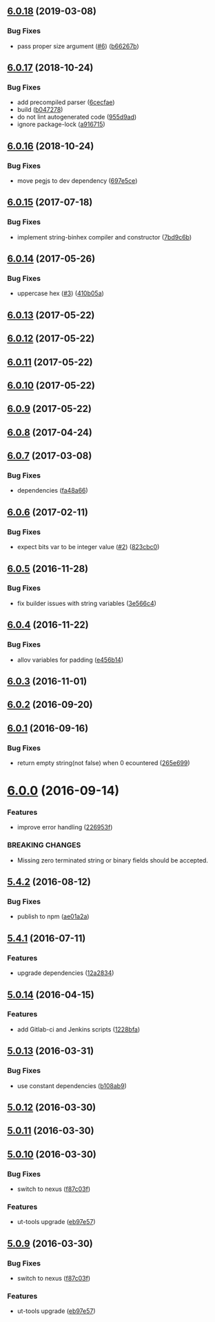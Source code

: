## [6.0.18](https://github.com/softwaregroup-bg/ut-bitsyntax/compare/v6.0.17...v6.0.18) (2019-03-08)


### Bug Fixes

* pass proper size argument ([#6](https://github.com/softwaregroup-bg/ut-bitsyntax/issues/6)) ([b66267b](https://github.com/softwaregroup-bg/ut-bitsyntax/commit/b66267b))



<a name="6.0.17"></a>
## [6.0.17](https://github.com/softwaregroup-bg/ut-bitsyntax/compare/v6.0.16...v6.0.17) (2018-10-24)


### Bug Fixes

* add precompiled parser ([6cecfae](https://github.com/softwaregroup-bg/ut-bitsyntax/commit/6cecfae))
* build ([b047278](https://github.com/softwaregroup-bg/ut-bitsyntax/commit/b047278))
* do not lint autogenerated code ([955d9ad](https://github.com/softwaregroup-bg/ut-bitsyntax/commit/955d9ad))
* ignore package-lock ([a916715](https://github.com/softwaregroup-bg/ut-bitsyntax/commit/a916715))



<a name="6.0.16"></a>
## [6.0.16](https://github.com/softwaregroup-bg/ut-bitsyntax/compare/v6.0.15...v6.0.16) (2018-10-24)


### Bug Fixes

* move pegjs to dev dependency ([697e5ce](https://github.com/softwaregroup-bg/ut-bitsyntax/commit/697e5ce))



<a name="6.0.15"></a>
## [6.0.15](https://github.com/softwaregroup-bg/ut-bitsyntax/compare/v6.0.14...v6.0.15) (2017-07-18)


### Bug Fixes

* implement string-binhex compiler and constructor ([7bd9c6b](https://github.com/softwaregroup-bg/ut-bitsyntax/commit/7bd9c6b))



<a name="6.0.14"></a>
## [6.0.14](https://github.com/softwaregroup-bg/ut-bitsyntax/compare/v6.0.13...v6.0.14) (2017-05-26)


### Bug Fixes

* uppercase hex ([#3](https://github.com/softwaregroup-bg/ut-bitsyntax/issues/3)) ([410b05a](https://github.com/softwaregroup-bg/ut-bitsyntax/commit/410b05a))



<a name="6.0.13"></a>
## [6.0.13](https://github.com/softwaregroup-bg/ut-bitsyntax/compare/v6.0.12...v6.0.13) (2017-05-22)



<a name="6.0.12"></a>
## [6.0.12](https://github.com/softwaregroup-bg/ut-bitsyntax/compare/v6.0.11...v6.0.12) (2017-05-22)



<a name="6.0.11"></a>
## [6.0.11](https://github.com/softwaregroup-bg/ut-bitsyntax/compare/v6.0.10...v6.0.11) (2017-05-22)



<a name="6.0.10"></a>
## [6.0.10](https://github.com/softwaregroup-bg/ut-bitsyntax/compare/v6.0.9...v6.0.10) (2017-05-22)



<a name="6.0.9"></a>
## [6.0.9](https://github.com/softwaregroup-bg/ut-bitsyntax/compare/v6.0.8...v6.0.9) (2017-05-22)



<a name="6.0.8"></a>
## [6.0.8](https://github.com/softwaregroup-bg/ut-bitsyntax/compare/v6.0.7...v6.0.8) (2017-04-24)



<a name="6.0.7"></a>
## [6.0.7](https://github.com/softwaregroup-bg/ut-bitsyntax/compare/v6.0.6...v6.0.7) (2017-03-08)


### Bug Fixes

* dependencies ([fa48a66](https://github.com/softwaregroup-bg/ut-bitsyntax/commit/fa48a66))



<a name="6.0.6"></a>
## [6.0.6](https://github.com/softwaregroup-bg/ut-bitsyntax/compare/v6.0.5...v6.0.6) (2017-02-11)


### Bug Fixes

* expect bits var to be integer value ([#2](https://github.com/softwaregroup-bg/ut-bitsyntax/issues/2)) ([823cbc0](https://github.com/softwaregroup-bg/ut-bitsyntax/commit/823cbc0))



<a name="6.0.5"></a>
## [6.0.5](https://github.com/softwaregroup-bg/ut-bitsyntax/compare/v6.0.4...v6.0.5) (2016-11-28)


### Bug Fixes

* fix builder issues with string variables ([3e566c4](https://github.com/softwaregroup-bg/ut-bitsyntax/commit/3e566c4))



<a name="6.0.4"></a>
## [6.0.4](https://github.com/softwaregroup-bg/ut-bitsyntax/compare/v6.0.3...v6.0.4) (2016-11-22)


### Bug Fixes

* allov variables for padding ([e456b14](https://github.com/softwaregroup-bg/ut-bitsyntax/commit/e456b14))



<a name="6.0.3"></a>
## [6.0.3](https://github.com/softwaregroup-bg/ut-bitsyntax/compare/v6.0.2...v6.0.3) (2016-11-01)



<a name="6.0.2"></a>
## [6.0.2](https://github.com/softwaregroup-bg/ut-bitsyntax/compare/v6.0.1...v6.0.2) (2016-09-20)



<a name="6.0.1"></a>
## [6.0.1](https://github.com/softwaregroup-bg/ut-bitsyntax/compare/v6.0.0...v6.0.1) (2016-09-16)


### Bug Fixes

* return empty string(not false) when 0 ecountered ([265e699](https://github.com/softwaregroup-bg/ut-bitsyntax/commit/265e699))



<a name="6.0.0"></a>
# [6.0.0](https://github.com/softwaregroup-bg/ut-bitsyntax/compare/v5.4.2...v6.0.0) (2016-09-14)


### Features

* improve error handling ([226953f](https://github.com/softwaregroup-bg/ut-bitsyntax/commit/226953f))


### BREAKING CHANGES

* Missing zero terminated string or binary fields should be accepted.



<a name="5.4.2"></a>
## [5.4.2](https://github.com/softwaregroup-bg/ut-bitsyntax/compare/v5.4.1...v5.4.2) (2016-08-12)


### Bug Fixes

* publish to npm ([ae01a2a](https://github.com/softwaregroup-bg/ut-bitsyntax/commit/ae01a2a))



<a name="5.4.1"></a>
## [5.4.1](https://git.softwaregroup-bg.com/ut5/ut-bitsyntax/compare/v5.0.14...v5.4.1) (2016-07-11)


### Features

* upgrade dependencies ([12a2834](https://git.softwaregroup-bg.com/ut5/ut-bitsyntax/commit/12a2834))



<a name="5.0.14"></a>
## [5.0.14](https://git.softwaregroup-bg.com/ut5/ut-bitsyntax/compare/v5.0.13...v5.0.14) (2016-04-15)


### Features

* add Gitlab-ci and Jenkins scripts ([1228bfa](https://git.softwaregroup-bg.com/ut5/ut-bitsyntax/commit/1228bfa))



<a name="5.0.13"></a>
## [5.0.13](https://git.softwaregroup-bg.com/ut5/ut-bitsyntax/compare/v5.0.12...v5.0.13) (2016-03-31)


### Bug Fixes

* use constant dependencies ([b108ab9](https://git.softwaregroup-bg.com/ut5/ut-bitsyntax/commit/b108ab9))



<a name="5.0.12"></a>
## [5.0.12](https://git.softwaregroup-bg.com/ut5/ut-bitsyntax/compare/v5.0.11...v5.0.12) (2016-03-30)




<a name="5.0.11"></a>
## [5.0.11](https://git.softwaregroup-bg.com/ut5/ut-bitsyntax/compare/v5.0.10...v5.0.11) (2016-03-30)




<a name="5.0.10"></a>
## [5.0.10](https://git.softwaregroup-bg.com/ut5/ut-bitsyntax/compare/v5.0.7...v5.0.10) (2016-03-30)


### Bug Fixes

* switch to nexus ([f87c03f](https://git.softwaregroup-bg.com/ut5/ut-bitsyntax/commit/f87c03f))

### Features

* ut-tools upgrade ([eb97e57](https://git.softwaregroup-bg.com/ut5/ut-bitsyntax/commit/eb97e57))



<a name="5.0.9"></a>
## [5.0.9](https://git.softwaregroup-bg.com/ut5/ut-bitsyntax/compare/v5.0.7...v5.0.9) (2016-03-30)


### Bug Fixes

* switch to nexus ([f87c03f](https://git.softwaregroup-bg.com/ut5/ut-bitsyntax/commit/f87c03f))

### Features

* ut-tools upgrade ([eb97e57](https://git.softwaregroup-bg.com/ut5/ut-bitsyntax/commit/eb97e57))



